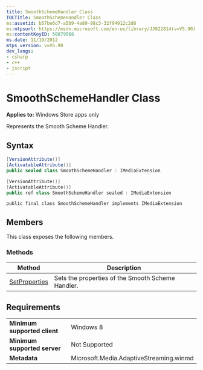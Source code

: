 ```yaml
---
title: SmoothSchemeHandler Class
TOCTitle: SmoothSchemeHandler Class
ms:assetid: b57be6d7-a509-4a89-98c3-32f94912c2d8
ms:mtpsurl: https://msdn.microsoft.com/en-us/library/JJ822814(v=VS.90)
ms:contentKeyID: 50079568
ms.date: 11/19/2012
mtps_version: v=VS.90
dev_langs:
- csharp
- c++
- jscript
---
```


# SmoothSchemeHandler Class

**Applies to:** Windows Store apps only

Represents the Smooth Scheme Handler.

## Syntax

``` csharp
[VersionAttribute()]
[ActivatableAttribute()]
public sealed class SmoothSchemeHandler : IMediaExtension
```

``` c++
[VersionAttribute()]
[ActivatableAttribute()]
public ref class SmoothSchemeHandler sealed : IMediaExtension
```

``` jscript
public final class SmoothSchemeHandler implements IMediaExtension
```

## Members

This class exposes the following members.

### Methods

|Method|Description|
|--- |--- |
|[SetProperties](smoothschemehandler-setproperties-method.md)|Sets the properties of the Smooth Scheme Handler.|


## Requirements

|||
|--- |--- |
|**Minimum supported client**|Windows 8|
|**Minimum supported server**|Not Supported|
|**Metadata**|Microsoft.Media.AdaptiveStreaming.winmd|

